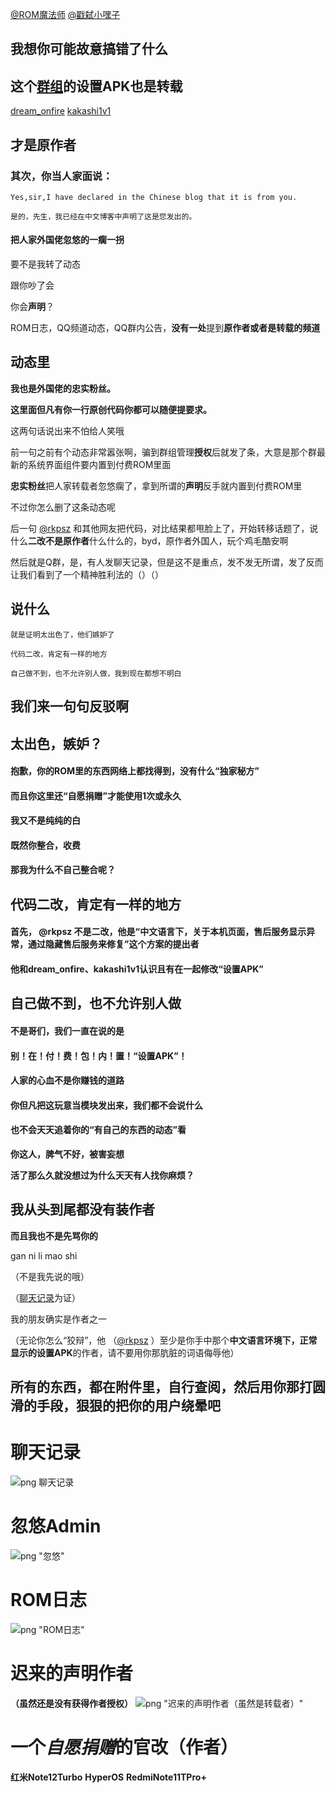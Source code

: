 [@ROM魔法师](http://www.coolapk1s.com/u/22775442)
    [@戳弑小嘿子](http://www.coolapk1s.com/u/30797802)

## 我想你可能**故意**搞错了什么

## 这个[群组](https://t.me/HyperModDiscussion)的**设置APK**也是转载

[dream_onfire](https://t.me/dream_onfire)
    [kakashi1v1](https://t.me/kakashi1v1)

## 才是原作者

### 其次，你当人家面说：

```
Yes,sir,I have declared in the Chinese blog that it is from you.

是的，先生，我已经在中文博客中声明了这是您发出的。
```

#### 把人家外国佬忽悠的一瘸一拐

要不是我转了动态

跟你吵了会

你会**声明**？

ROM日志，QQ频道动态，QQ群内公告，**没有一处**提到**原作者或者是转载的频道**

## 动态里

**我也是外国佬的忠实粉丝。**

**这里面但凡有你一行原创代码你都可以随便提要求。**

这两句话说出来不怕给人笑哦

前一句之前有个动态非常嚣张啊，骗到群组管理**授权**后就发了条，大意是那个群最新的系统界面组件要内置到付费ROM里面

**忠实粉丝**把人家转载者忽悠瘸了，拿到所谓的**声明**反手就内置到付费ROM里

不过你怎么删了这条动态呢

后一句 [@rkpsz](http://www.coolapk1s.com/u/21000263) 和其他网友把代码，对比结果都甩脸上了，开始转移话题了，说什么**二改不是原作者**什么什么的，byd，原作者外国人，玩个鸡毛酷安啊

然后就是Q群，是，有人发聊天记录，但是这不是重点，发不发无所谓，发了反而让我们看到了一个精神胜利法的（）（）

## 说什么
```
就是证明太出色了，他们嫉妒了

代码二改，肯定有一样的地方

自己做不到，也不允许别人做，我到现在都想不明白
```
## 我们来一句句反驳啊

## 太出色，嫉妒？
#### 抱歉，你的ROM里的东西网络上都找得到，没有什么“独家秘方”

#### 而且你这里还“自愿捐赠”才能使用1次或永久

#### 我又不是纯纯的白

#### 既然你整合，收费

#### 那我为什么不自己整合呢？

## 代码二改，肯定有一样的地方
#### 首先， @rkpsz 不是二改，他是“中文语言下，关于本机页面，售后服务显示异常，通过隐藏售后服务来修复”这个方案的提出者

#### 他和dream_onfire、kakashi1v1认识且有在一起修改“设置APK”

## 自己做不到，也不允许别人做
#### 不是哥们，我们一直在说的是
#### 别！在！付！费！包！内！置！“设置APK”！
#### 人家的心血不是你赚钱的道路
#### 你但凡把这玩意当模块发出来，我们都不会说什么
#### 也不会天天追着你的“有自己的东西的动态”看

**你这人，脾气不好，被害妄想**

**活了那么久就没想过为什么天天有人找你麻烦？**

## 我从头到尾都没有装作者

**而且我也不是先骂你的**

gan ni li mao shi

（不是我先说的哦）

（[聊天记录](https://raw.githubusercontent.com/ROM-Enchanter-Tombstone/ROM-Enchanter-Tombstone/main/聊天截图.jpg)为证）

我的朋友确实是作者之一

（无论你怎么“狡辩”，他 （[@rkpsz](http://www.coolapk1s.com/u/21000263) ）至少是你手中那个**中文语言环境下，正常显示的设置APK**的作者，请不要用你那肮脏的词语侮辱他）

## 所有的东西，都在附件里，自行查阅，然后用你那打圆滑的手段，狠狠的把你的用户绕晕吧
# 聊天记录
![png 聊天记录](https://raw.githubusercontent.com/ROM-Enchanter-Tombstone/ROM-Enchanter-Tombstone/main/聊天截图.jpg "聊天记录")
# 忽悠Admin
![png "忽悠"](https://github.com/ROM-Enchanter-Tombstone/ROM-Enchanter-Tombstone/blob/main/Screenshot_2024-05-08-18-49-54-597_xyz.nextalone.nagram.png "忽悠")
# ROM日志
![png "ROM日志"](https://github.com/ROM-Enchanter-Tombstone/ROM-Enchanter-Tombstone/blob/main/Screenshot_2024-05-08-18-52-07-478_com.coolapk.market.png "ROM日志")
# 迟来的声明作者
**（虽然还是没有获得作者授权）**
![png "迟来的声明作者（虽然是转载者）"](https://github.com/ROM-Enchanter-Tombstone/ROM-Enchanter-Tombstone/raw/main/Screenshot_2024-05-08-19-05-55-227_com.coolapk.market.png "迟来的声明作者（虽然还是没有获得作者授权）")

# 一个*自愿捐赠*的官改（作者）

**红米Note12Turbo** **HyperOS** **RedmiNote11TPro+**
